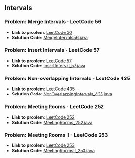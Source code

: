 ## Intervals

### Problem: Merge Intervals - LeetCode 56

- **Link to problem**: [LeetCode 56](https://leetcode.com/problems/merge-intervals/)
- **Solution Code**: [MergeIntervals56.java](MergeIntervals_56.java)

### Problem: Insert Intervals - LeetCode 57

- **Link to problem**: [LeetCode 57](https://leetcode.com/problems/insert-interval/)
- **Solution Code**: [InsertInterval_57.java](InsertInterval_57.java)

### Problem: Non-overlapping Intervals - LeetCode 435

- **Link to problem**: [LeetCode 435](https://leetcode.com/problems/non-overlapping-intervals/)
- **Solution Code**: [NonOverlappingIntervals_435.java](NonOverlappingIntervals_435.java)

### Problem: Meeting Rooms - LeetCode 252

- **Link to problem**: [LeetCode 252](https://leetcode.com/problems/meeting-rooms/)
- **Solution Code**: [MeetingRooms_252.java](MeetingRooms_252.java)

### Problem: Meeting Rooms II - LeetCode 253

- **Link to problem**: [LeetCode 253](https://leetcode.com/problems/meeting-rooms-ii/)
- **Solution Code**: [MeetingRoomsII_253.java](MeetingRoomsII_253.java)
